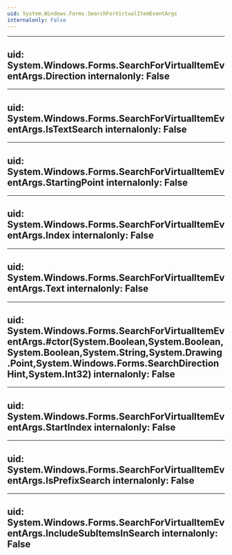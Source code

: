 ```yaml
---
uid: System.Windows.Forms.SearchForVirtualItemEventArgs
internalonly: False
---
```


---
uid: System.Windows.Forms.SearchForVirtualItemEventArgs.Direction
internalonly: False
---

---
uid: System.Windows.Forms.SearchForVirtualItemEventArgs.IsTextSearch
internalonly: False
---

---
uid: System.Windows.Forms.SearchForVirtualItemEventArgs.StartingPoint
internalonly: False
---

---
uid: System.Windows.Forms.SearchForVirtualItemEventArgs.Index
internalonly: False
---

---
uid: System.Windows.Forms.SearchForVirtualItemEventArgs.Text
internalonly: False
---

---
uid: System.Windows.Forms.SearchForVirtualItemEventArgs.#ctor(System.Boolean,System.Boolean,System.Boolean,System.String,System.Drawing.Point,System.Windows.Forms.SearchDirectionHint,System.Int32)
internalonly: False
---

---
uid: System.Windows.Forms.SearchForVirtualItemEventArgs.StartIndex
internalonly: False
---

---
uid: System.Windows.Forms.SearchForVirtualItemEventArgs.IsPrefixSearch
internalonly: False
---

---
uid: System.Windows.Forms.SearchForVirtualItemEventArgs.IncludeSubItemsInSearch
internalonly: False
---
